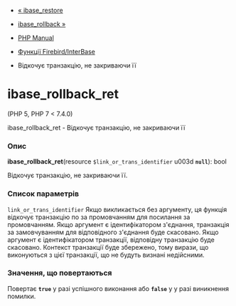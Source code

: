 - [« ibase_restore](function.ibase-restore.md)
- [ibase_rollback »](function.ibase-rollback.md)

- [PHP Manual](index.md)
- [Функції Firebird/InterBase](ref.ibase.md)
- Відкочує транзакцію, не закриваючи її

# ibase_rollback_ret

(PHP 5, PHP 7 \< 7.4.0)

ibase_rollback_ret - Відкочує транзакцію, не закриваючи її

### Опис

**ibase_rollback_ret**(resource `$link_or_trans_identifier` u003d
**`null`**): bool

Відкочує транзакцію, не закриваючи її.

### Список параметрів

`link_or_trans_identifier`
Якщо викликається без аргументу, ця функція відкочує транзакцію по
за промовчанням для посилання за промовчанням. Якщо аргумент є
ідентифікатором з'єднання, транзакція за замовчуванням для відповідного
з'єднання буде скасовано. Якщо аргумент є ідентифікатором
транзакції, відповідну транзакцію буде скасовано. Контекст
транзакції буде збережено, тому вирази, що виконуються з цієї
транзакції, що не будуть визнані недійсними.

### Значення, що повертаються

Повертає **`true`** у разі успішного виконання або **`false`** у
у разі виникнення помилки.

